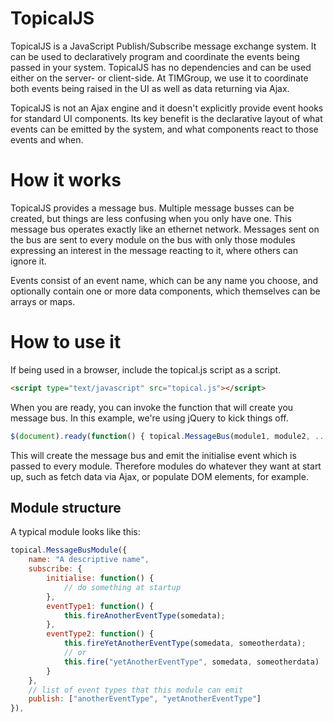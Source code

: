 TopicalJS
=========

TopicalJS is a JavaScript Publish/Subscribe message exchange system.  It can be used to declaratively program and coordinate the events 
being passed in your system.  TopicalJS has no dependencies and can be used either on the server- or client-side.  At TIMGroup, we use it
to coordinate both events being raised in the UI as well as data returning via Ajax.

TopicalJS is not an Ajax engine and it doesn't explicitly provide event hooks for standard UI components.  Its key benefit is the 
declarative layout of what events can be emitted by the system, and what components react to those events and when.

How it works
============

TopicalJS provides a message bus.  Multiple message busses can be created, but things are less confusing when you only have one.  This 
message bus operates exactly like an ethernet network.  Messages sent on the bus are sent to every module on the bus with only those modules
expressing an interest in the message reacting to it, where others can ignore it.

Events consist of an event name, which can be any name you choose, and optionally contain one or more data components, which themselves can
be arrays or maps.

How to use it
=============

If being used in a browser, include the topical.js script as a script.

```html
<script type="text/javascript" src="topical.js"></script>
```

When you are ready, you can invoke the function that will create you message bus.  In this example, we're using jQuery to kick things off.

```javascript
$(document).ready(function() { topical.MessageBus(module1, module2, ..., moduleN); });
```

This will create the message bus and emit the initialise event which is passed to every module.  Therefore modules do whatever they want
at start up, such as fetch data via Ajax, or populate DOM elements, for example.

Module structure
----------------

A typical module looks like this:

```javascript
topical.MessageBusModule({
    name: "A descriptive name",
    subscribe: {
        initialise: function() {
            // do something at startup
        },
        eventType1: function() { 
            this.fireAnotherEventType(somedata);
        },
        eventType2: function() { 
            this.fireYetAnotherEventType(somedata, someotherdata);
            // or
            this.fire("yetAnotherEventType", somedata, someotherdata)
        }
    },
    // list of event types that this module can emit
    publish: ["anotherEventType", "yetAnotherEventType"]
}),
```